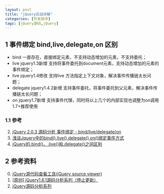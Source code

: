 ```yaml
---
layout: post
title: "jQuery实战详解"
categories: [开发技术]
tags: [jQuery源码,jQuery]
---
```

## 1 事件绑定 bind,live,delegate,on 区别
+ bind 一直存在，直接绑定元素，不支持动态增加的元素，不支持委托；
+ live jquery1.3新增 支持将事件委托到document元素，支持动态增加的元素的事件绑定；
+ live jquery1.4修改 支持live 方法指定上下文对象，解决事件传播链太长问题；
+ delegate jquery1.4.2新增 支持事件委托，将事件委托到父元素，解决事件传播链太长问题；
+ on jquery1.7新增 支持事件代理，同时将以上几个的内部实现也调整为on调用 1.7+推荐使用


### 1.1 参考
2. [jQuery 2.0.3 源码分析 事件绑定 - bind/live/delegate/on][3]
3. [浅谈Jquery中的bind(),live(),delegate(),on()绑定事件方式][4]
4. [jQuery的.bind()、.live()和.delegate()之间区别][5]




## 2 参考资料
0. [jQuery源代码查看工具(jQuery source viewer)][0]
0. [[原创] jQuery1.6.1源码分析系列（停止更新）][1]
1. [jQuery源码分析系列][2]

[0]: http://www.css88.com/tool/jQuerySourceViewer/ "jQuery源代码查看工具(jQuery source viewer)"
[1]: http://www.cnblogs.com/nuysoft/archive/2011/11/14/2248023.html "[原创] jQuery1.6.1源码分析系列（停止更新）"
[2]: http://www.cnblogs.com/aaronjs/p/3279314.html "jQuery源码分析系列"
[3]: http://www.cnblogs.com/aaronjs/p/3440647.html "jQuery 2.0.3 源码分析 事件绑定 - bind/live/delegate/on"
[4]: http://www.cnblogs.com/xilipu31/p/4105794.html "浅谈Jquery中的bind(),live(),delegate(),on()绑定事件方式"
[5]: http://kb.cnblogs.com/page/94469/ "jQuery的.bind()、.live()和.delegate()之间区别"